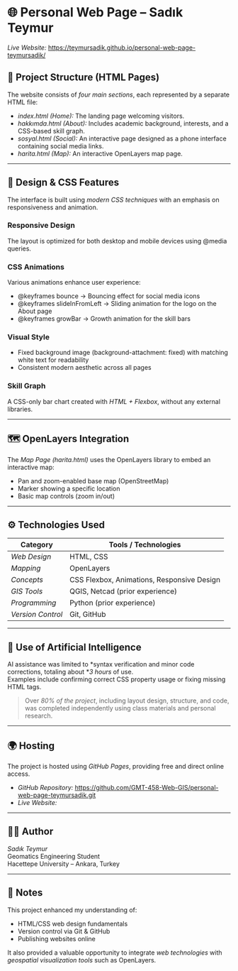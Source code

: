 # 🌐 Personal Web Page – Sadık Teymur

*Live Website:*  https://teymursadik.github.io/personal-web-page-teymursadik/

## 📁 Project Structure (HTML Pages)

The website consists of *four main sections*, each represented by a separate HTML file:

- *index.html (Home):* The landing page welcoming visitors.  
- *hakkımda.html (About):* Includes academic background, interests, and a CSS-based skill graph.  
- *sosyal.html (Social):* An interactive page designed as a phone interface containing social media links.  
- *harita.html (Map):* An interactive OpenLayers map page.

---

## 🎨 Design & CSS Features

The interface is built using *modern CSS techniques* with an emphasis on responsiveness and animation.

### Responsive Design
The layout is optimized for both desktop and mobile devices using @media queries.

### CSS Animations
Various animations enhance user experience:
- @keyframes bounce → Bouncing effect for social media icons  
- @keyframes slideInFromLeft → Sliding animation for the logo on the About page  
- @keyframes growBar → Growth animation for the skill bars  

### Visual Style
- Fixed background image (background-attachment: fixed) with matching white text for readability  
- Consistent modern aesthetic across all pages  

### Skill Graph
A CSS-only bar chart created with *HTML + Flexbox*, without any external libraries.

---

## 🗺 OpenLayers Integration

The *Map Page (harita.html)* uses the OpenLayers library to embed an interactive map:

- Pan and zoom-enabled base map (OpenStreetMap)  
- Marker showing a specific location  
- Basic map controls (zoom in/out)

---

## ⚙ Technologies Used

| Category | Tools / Technologies |
|-----------|----------------------|
| *Web Design* | HTML, CSS |
| *Mapping* | OpenLayers |
| *Concepts* | CSS Flexbox, Animations, Responsive Design |
| *GIS Tools* | QGIS, Netcad (prior experience) |
| *Programming* | Python (prior experience) |
| *Version Control* | Git, GitHub |

---

## 🤖 Use of Artificial Intelligence

AI assistance was limited to *syntax verification and minor code corrections, totaling about **3 hours* of use.  
Examples include confirming correct CSS property usage or fixing missing HTML tags.  
> Over *80% of the project*, including layout design, structure, and code, was completed independently using class materials and personal research.

---

## 🌍 Hosting

The project is hosted using *GitHub Pages*, providing free and direct online access.

- *GitHub Repository:* https://github.com/GMT-458-Web-GIS/personal-web-page-teymursadik.git
- *Live Website:* 

---

## 👨‍💻 Author

*Sadık Teymur*  
Geomatics Engineering Student  
Hacettepe University – Ankara, Turkey  

---

## 📝 Notes

This project enhanced my understanding of:
- HTML/CSS web design fundamentals  
- Version control via Git & GitHub  
- Publishing websites online  

It also provided a valuable opportunity to integrate *web technologies* with *geospatial visualization tools* such as OpenLayers.
